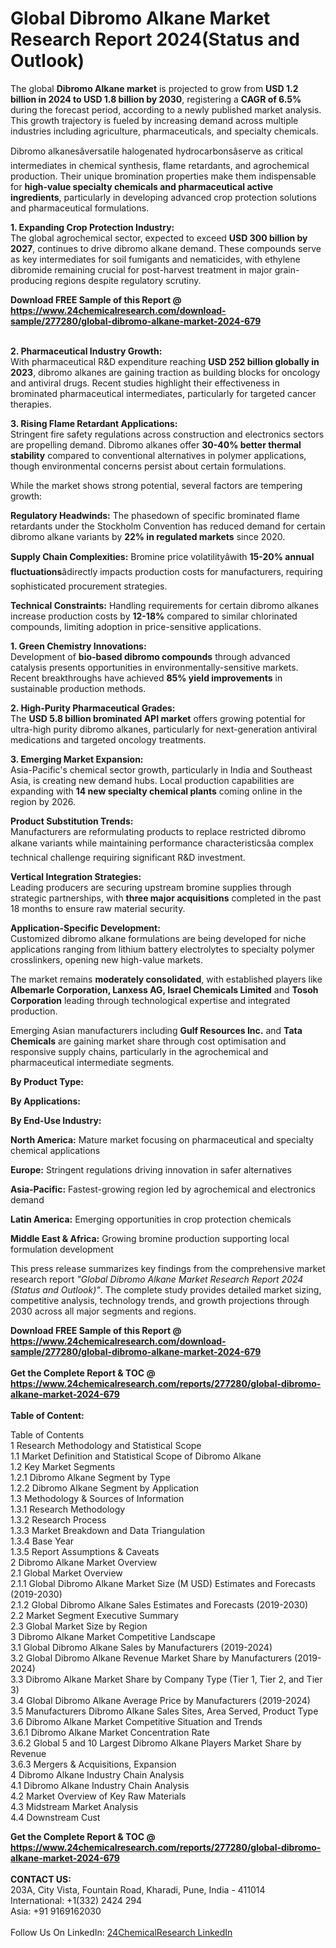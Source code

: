 <h1>Global Dibromo Alkane Market Research Report 2024(Status and Outlook)</h1><p>The global <strong>Dibromo Alkane market</strong> is projected to grow from <strong>USD 1.2 billion in 2024 to USD 1.8 billion by 2030</strong>, registering a <strong>CAGR of 6.5%</strong> during the forecast period, according to a newly published market analysis. This growth trajectory is fueled by increasing demand across multiple industries including agriculture, pharmaceuticals, and specialty chemicals.</p><p>Dibromo alkanesâversatile halogenated hydrocarbonsâserve as critical intermediates in chemical synthesis, flame retardants, and agrochemical production. Their unique bromination properties make them indispensable for <strong>high-value specialty chemicals and pharmaceutical active ingredients</strong>, particularly in developing advanced crop protection solutions and pharmaceutical formulations.</p><p><strong>1. Expanding Crop Protection Industry:</strong><br>
The global agrochemical sector, expected to exceed <strong>USD 300 billion by 2027</strong>, continues to drive dibromo alkane demand. These compounds serve as key intermediates for soil fumigants and nematicides, with ethylene dibromide remaining crucial for post-harvest treatment in major grain-producing regions despite regulatory scrutiny.</p><div><b>Download FREE Sample of this Report @ 
            <a href="https://www.24chemicalresearch.com/download-sample/277280/global-dibromo-alkane-market-2024-679">
            https://www.24chemicalresearch.com/download-sample/277280/global-dibromo-alkane-market-2024-679</a></b></div><br><p><strong>2. Pharmaceutical Industry Growth:</strong><br>
With pharmaceutical R&amp;D expenditure reaching <strong>USD 252 billion globally in 2023</strong>, dibromo alkanes are gaining traction as building blocks for oncology and antiviral drugs. Recent studies highlight their effectiveness in brominated pharmaceutical intermediates, particularly for targeted cancer therapies.</p><p><strong>3. Rising Flame Retardant Applications:</strong><br>
Stringent fire safety regulations across construction and electronics sectors are propelling demand. Dibromo alkanes offer <strong>30-40% better thermal stability</strong> compared to conventional alternatives in polymer applications, though environmental concerns persist about certain formulations.</p><p>While the market shows strong potential, several factors are tempering growth:</p><p><strong>Regulatory Headwinds:</strong> The phasedown of specific brominated flame retardants under the Stockholm Convention has reduced demand for certain dibromo alkane variants by <strong>22% in regulated markets</strong> since 2020.</p><p><strong>Supply Chain Complexities:</strong> Bromine price volatilityâwith <strong>15-20% annual fluctuations</strong>âdirectly impacts production costs for manufacturers, requiring sophisticated procurement strategies.</p><p><strong>Technical Constraints:</strong> Handling requirements for certain dibromo alkanes increase production costs by <strong>12-18%</strong> compared to similar chlorinated compounds, limiting adoption in price-sensitive applications.</p><p><strong>1. Green Chemistry Innovations:</strong><br>
Development of <strong>bio-based dibromo compounds</strong> through advanced catalysis presents opportunities in environmentally-sensitive markets. Recent breakthroughs have achieved <strong>85% yield improvements</strong> in sustainable production methods.</p><p><strong>2. High-Purity Pharmaceutical Grades:</strong><br>
The <strong>USD 5.8 billion brominated API market</strong> offers growing potential for ultra-high purity dibromo alkanes, particularly for next-generation antiviral medications and targeted oncology treatments.</p><p><strong>3. Emerging Market Expansion:</strong><br>
Asia-Pacific's chemical sector growth, particularly in India and Southeast Asia, is creating new demand hubs. Local production capabilities are expanding with <strong>14 new specialty chemical plants</strong> coming online in the region by 2026.</p><p><strong>Product Substitution Trends:</strong><br>
	Manufacturers are reformulating products to replace restricted dibromo alkane variants while maintaining performance characteristicsâa complex technical challenge requiring significant R&amp;D investment.</p><p><strong>Vertical Integration Strategies:</strong><br>
	Leading producers are securing upstream bromine supplies through strategic partnerships, with <strong>three major acquisitions</strong> completed in the past 18 months to ensure raw material security.</p><p><strong>Application-Specific Development:</strong><br>
	Customized dibromo alkane formulations are being developed for niche applications ranging from lithium battery electrolytes to specialty polymer crosslinkers, opening new high-value markets.</p><p>The market remains <strong>moderately consolidated</strong>, with established players like <strong>Albemarle Corporation, Lanxess AG, Israel Chemicals Limited</strong> and <strong>Tosoh Corporation</strong> leading through technological expertise and integrated production.</p><p>Emerging Asian manufacturers including <strong>Gulf Resources Inc.</strong> and <strong>Tata Chemicals</strong> are gaining market share through cost optimisation and responsive supply chains, particularly in the agrochemical and pharmaceutical intermediate segments.</p><p><strong>By Product Type:</strong></p><p><strong>By Applications:</strong></p><p><strong>By End-Use Industry:</strong></p><p><strong>North America:</strong> Mature market focusing on pharmaceutical and specialty chemical applications</p><p><strong>Europe:</strong> Stringent regulations driving innovation in safer alternatives</p><p><strong>Asia-Pacific:</strong> Fastest-growing region led by agrochemical and electronics demand</p><p><strong>Latin America:</strong> Emerging opportunities in crop protection chemicals</p><p><strong>Middle East &amp; Africa:</strong> Growing bromine production supporting local formulation development</p><p>This press release summarizes key findings from the comprehensive market research report <em>"Global Dibromo Alkane Market Research Report 2024 (Status and Outlook)"</em>. The complete study provides detailed market sizing, competitive analysis, technology trends, and growth projections through 2030 across all major segments and regions.</p><div><b>Download FREE Sample of this Report @ 
            <a href="https://www.24chemicalresearch.com/download-sample/277280/global-dibromo-alkane-market-2024-679">
            https://www.24chemicalresearch.com/download-sample/277280/global-dibromo-alkane-market-2024-679</a></b></div><br><div><b>Get the Complete Report & TOC @ 
            <a href="https://www.24chemicalresearch.com/reports/277280/global-dibromo-alkane-market-2024-679">
            https://www.24chemicalresearch.com/reports/277280/global-dibromo-alkane-market-2024-679</a></b></div><br>
            <b>Table of Content:</b><p>Table of Contents<br />
1 Research Methodology and Statistical Scope<br />
1.1 Market Definition and Statistical Scope of Dibromo Alkane<br />
1.2 Key Market Segments<br />
1.2.1 Dibromo Alkane Segment by Type<br />
1.2.2 Dibromo Alkane Segment by Application<br />
1.3 Methodology & Sources of Information<br />
1.3.1 Research Methodology<br />
1.3.2 Research Process<br />
1.3.3 Market Breakdown and Data Triangulation<br />
1.3.4 Base Year<br />
1.3.5 Report Assumptions & Caveats<br />
2 Dibromo Alkane Market Overview<br />
2.1 Global Market Overview<br />
2.1.1 Global Dibromo Alkane Market Size (M USD) Estimates and Forecasts (2019-2030)<br />
2.1.2 Global Dibromo Alkane Sales Estimates and Forecasts (2019-2030)<br />
2.2 Market Segment Executive Summary<br />
2.3 Global Market Size by Region<br />
3 Dibromo Alkane Market Competitive Landscape<br />
3.1 Global Dibromo Alkane Sales by Manufacturers (2019-2024)<br />
3.2 Global Dibromo Alkane Revenue Market Share by Manufacturers (2019-2024)<br />
3.3 Dibromo Alkane Market Share by Company Type (Tier 1, Tier 2, and Tier 3)<br />
3.4 Global Dibromo Alkane Average Price by Manufacturers (2019-2024)<br />
3.5 Manufacturers Dibromo Alkane Sales Sites, Area Served, Product Type<br />
3.6 Dibromo Alkane Market Competitive Situation and Trends<br />
3.6.1 Dibromo Alkane Market Concentration Rate<br />
3.6.2 Global 5 and 10 Largest Dibromo Alkane Players Market Share by Revenue<br />
3.6.3 Mergers & Acquisitions, Expansion<br />
4 Dibromo Alkane Industry Chain Analysis<br />
4.1 Dibromo Alkane Industry Chain Analysis<br />
4.2 Market Overview of Key Raw Materials<br />
4.3 Midstream Market Analysis<br />
4.4 Downstream Cust</p><div><b>Get the Complete Report & TOC @ 
            <a href="https://www.24chemicalresearch.com/reports/277280/global-dibromo-alkane-market-2024-679">
            https://www.24chemicalresearch.com/reports/277280/global-dibromo-alkane-market-2024-679</a></b></div><br><b>CONTACT US:</b><br>
            203A, City Vista, Fountain Road, Kharadi, Pune, India - 411014<br>
            International: +1(332) 2424 294<br>
            Asia: +91 9169162030 <br><br>
            Follow Us On LinkedIn: <a href="https://www.linkedin.com/company/24chemicalresearch/">24ChemicalResearch LinkedIn</a>
